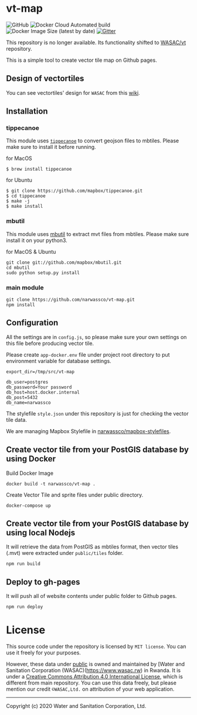 # vt-map
![GitHub](https://img.shields.io/github/license/narwassco/vt-map)
![Docker Cloud Automated build](https://img.shields.io/docker/cloud/automated/narwassco/vt-map)
![Docker Image Size (latest by date)](https://img.shields.io/docker/image-size/narwassco/vt-map)
[![Gitter](https://badges.gitter.im/narwassco/community.svg)](https://gitter.im/narwassco/community?utm_source=badge&utm_medium=badge&utm_campaign=pr-badge)

This repository is no longer available. Its functionality shifted to [WASAC/vt](https://github.com/WASAC/vt) repository.

This is a simple tool to create vector tile map on Github pages.

## Design of vectortiles
You can see vectortiles' design for `WASAC` from this [wiki](https://github.com/WASAC/vt-map/wiki/Vector-Tile-Design-for-WASAC).

## Installation
### tippecanoe
This module uses [`tippecanoe`](https://github.com/mapbox/tippecanoe) to convert geojson files to mbtiles. Please make sure to install it before running.

for MacOS
```
$ brew install tippecanoe
```

for Ubuntu
```
$ git clone https://github.com/mapbox/tippecanoe.git
$ cd tippecanoe
$ make -j
$ make install
```

### mbutil
This module uses [mbutil](https://github.com/mapbox/mbutil) to extract mvt files from mbtiles. Please make sure install it on your python3.

for MacOS & Ubuntu
```
git clone git://github.com/mapbox/mbutil.git
cd mbutil
sudo python setup.py install
```

### main module
```
git clone https://github.com/narwassco/vt-map.git
npm install
```

## Configuration
All the settings are in `config.js`, so please make sure your own settings on this file before producing vector tile.

Please create `app-docker.env` file under project root directory to put environment variable for database settings.
```
export_dir=/tmp/src/vt-map

db_user=postgres
db_password=Your password
db_host=host.docker.internal
db_post=5432
db_name=narwassco
```

The stylefile `style.json` under this repository is just for checking the vector tile data.

We are managing Mapbox Stylefile in [narwassco/mapbox-stylefiles](https://github.com/narwassco/mapbox-stylefiles).

## Create vector tile from your PostGIS database by using Docker

Build Docker Image
```
docker build -t narwassco/vt-map .
```

Create Vector Tile and sprite files under public directory.
```
docker-compose up
```

## Create vector tile from your PostGIS database by using local Nodejs
It will retrieve the data from PostGIS as mbtiles format, then vector tiles (.mvt) were extracted under `public/tiles` folder.
```
npm run build
```

## Deploy to gh-pages
It will push all of website contents  under public folder to Github pages.
```
npm run deploy
```

# License

This source code under the repository is licensed by 
`MIT license`. You can use it freely for your purposes.

However, these data under [public](./public) is owned and maintained by [Water and Sanitation Corporation (WASAC)(https://www.wasac.rw) in Rwanda. It is under a [Creative Commons Attribution 4.0 International
License](http://creativecommons.org/licenses/by/4.0/), which is different from main repository. You can use this data freely, but please mention our credit `©WASAC,Ltd.` on attribution of your web application.

---
Copyright (c) 2020 Water and Sanitation Corporation, Ltd.
